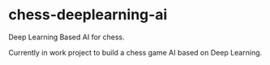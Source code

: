# chess-deeplearning-ai
Deep Learning Based AI for chess.


Currently in work project to build a chess game AI based on Deep Learning.
